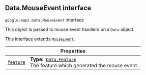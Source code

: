 
<h2 id="Data.MouseEvent">Data.MouseEvent interface</h2>
<p>
<code><span itemprop="path">google.maps</span>.<span itemprop="name">Data.MouseEvent</span></code>
interface
</p>
<p>This object is passed to mouse event handlers on a <code>Data</code> object.</p>
<p>This interface extends
<code><a href="MouseEvent.md">MouseEvent</a></code>.
</p>
<div class="devsite-table-wrapper"><table class="properties responsive" summary="interface Data.MouseEvent - Properties">
<thead>
<tr><th colspan="2">Properties</th>
</tr></thead>
<tbody>
<tr id="Data.MouseEvent.feature">
<td itemprop="property"><code><a class="secret-link" href="#Data.MouseEvent.feature"><span>feature</span></a></code></td>
<td><div><strong>Type:</strong>&nbsp; <code><a href="Data.Feature.md">Data.Feature</a></code></div>
<div class="desc">The feature which generated the mouse event.</div></td>
</tr>
</tbody>
</table></div>
